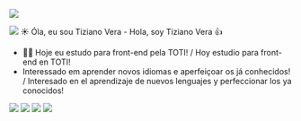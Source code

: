 <span align="center"> <img src="https://www.enter.co/wp-content/uploads/2020/12/Programacion-codigo-768x432.jpg" text-aling="center"/> </span>

<img src="https://img.icons8.com/fluency/48/000000/cloud-development.png"/>
☀️ Óla, eu sou Tiziano Vera - Hola, soy Tiziano Vera 👍

- 🧑‍🎓 Hoje eu estudo para front-end pela TOTI! / Hoy estudio para front-end en TOTI!
- Interessado em aprender novos idiomas e aperfeiçoar os já conhecidos! / Interesado en el aprendizaje de nuevos lenguajes y perfeccionar los ya conocidos!

<img src="https://img.icons8.com/color/50/000000/html-5--v1.png"/> <img src="https://img.icons8.com/color/50/000000/css3.png"/> <img src="https://img.icons8.com/ios-filled/50/000000/javascript-logo.png"/> <img src="https://img.icons8.com/ultraviolet/50/000000/react--v2.png"/>
